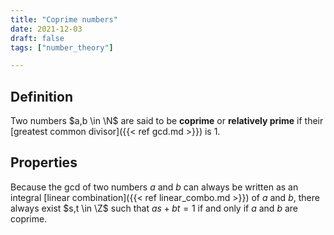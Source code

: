 ```yaml
---
title: "Coprime numbers"
date: 2021-12-03
draft: false
tags: ["number_theory"]

---
```



## Definition
Two numbers $a,b \in \N$ are said to be **coprime** or **relatively prime** if their [greatest common divisor]({{< ref gcd.md >}}) is 1. 

## Properties
Because the gcd of two numbers $a$ and $b$ can always be written as an integral [linear combination]({{< ref linear_combo.md >}}) of $a$ and $b$, there always exist $s,t \in \Z$ such that $as + bt = 1$ if and only if $a$ and $b$ are coprime. 

